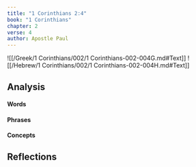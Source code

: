 ```yaml
---
title: "1 Corinthians 2:4"
book: "1 Corinthians"
chapter: 2
verse: 4
author: Apostle Paul
---
```

![[/Greek/1 Corinthians/002/1 Corinthians-002-004G.md#Text]]
![[/Hebrew/1 Corinthians/002/1 Corinthians-002-004H.md#Text]]

## Analysis

#### Words

#### Phrases

#### Concepts

## Reflections
